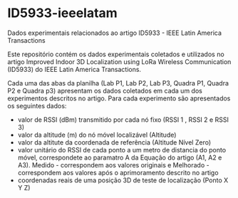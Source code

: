 # ID5933-ieeelatam
Dados experimentais relacionados ao artigo ID5933 - IEEE Latin America Transactions

Este repositório contém os dados experimentais coletados e utilizados no artigo Improved Indoor 3D Localization using LoRa Wireless Communication (ID5933) do IEEE Latin America Transactions.

Cada uma das abas da planilha (Lab P1, Lab P2, Lab P3, Quadra P1, Quadra P2 e Quadra p3) apresentam os dados coletados em cada um dos experimentos descritos no artigo.
Para cada experimento são apresentados os seguintes dados:
- valor de RSSI (dBm) transmitido por cada nó fixo (RSSI 1 , RSSI 2 e RSSI 3)
- valor da altitude (m) do nó móvel localizável (Altitude)
- valor da altitute da coordenada de referência (Altitude Nível Zero)
- valor unitário do RSSI de cada ponto a um metro de distancia do ponto móvel, correspondete ao paramatro A da Equação do artigo (A1, A2 e A3). Medido - correspondem aos valores originais e Melhorado - correspondem aos valores após o aprimoramento descrito no artigo 
- coordenadas reais de uma posição 3D de teste de localização (Ponto X Y Z)
